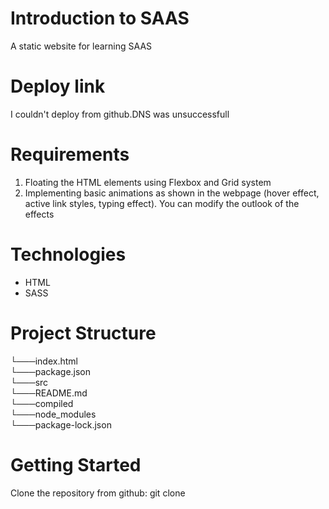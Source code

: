 
# Introduction to SAAS

A static website for learning SAAS

# Deploy link

I couldn't deploy from github.DNS was unsuccessfull

# Requirements

1. Floating the HTML elements using Flexbox and Grid system
2. Implementing basic animations as shown in the webpage (hover effect,
active link styles, typing effect). You can modify the outlook of the effects

# Technologies 

- HTML
- SASS

# Project Structure

└───index.html   
└───package.json    
└───src  
└───README.md  
└───compiled  
└───node_modules     
└───package-lock.json 


# Getting Started

Clone the repository from github: git clone

